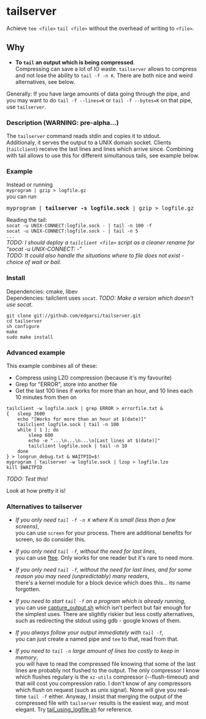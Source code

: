 tailserver
==========

Achieve `tee <file>` `tail <file>` without the overhead of writing to `<file>`.

## Why
* **To `tail` an output which is being compressed**.  
Compressing can save a lot of IO waste. `tailserver` allows to compress and not lose the ability to `tail -f -n K`.
There are both nice and weird alternatives, see below.

Generally: If you have large amounts of data going through the pipe, and you may want to do 
`tail -f --lines=K` or `tail -f --bytes=K` on that pipe, use `tailserver`.

### Description (WARNING: pre-alpha...)
The `tailserver` command reads stdin and copies it to stdout.  
Additionaly, it serves the output to a UNIX domain socket. Clients (`tailclient`) receive the last lines
and lines which arrive since. Combining with tail allows to use this for different simultanous tails, see example below.

### Example
Instead or running  
`myprogram | gzip > logfile.gz`  
you can run  
<pre style="display: inline">myprogram | <b>tailserver -s logfile.sock</b> | gzip > logfile.gz</pre>

Reading the tail:  
`socat -u UNIX-CONNECT:logfile.sock - | tail -n 100 -f`  
`socat -u UNIX-CONNECT:logfile.sock - | tail -n 5`  
`...`  
*TODO: I should deploy a `tailclient <file>` script as a cleaner rename for "socat -u UNIX-CONNECT:<file> -"*  
*TODO: It could also handle the situations where to file does not exist - choice of wait or bail.*  

### Install
Dependencies: cmake, libev  
Dependencies: tailclient uses `socat`. *TODO: Make a version which doesn't use socat.* 
```
git clone git://github.com/edgarsi/tailserver.git
cd tailserver
sh configure
make
sudo make install
```

### Advanced example 
This example combines all of these:
* Compress using LZO compression (because it's my favourite)
* Grep for "ERROR", store into another file
* Get the last 100 lines if works for more than an hour, and 10 lines each 10 minutes from then on 

```
tailclient -w logfile.sock | grep ERROR > errorfile.txt &
{	sleep 3600
	echo "[Works for more than an hour at $(date)]"
	tailclient logfile.sock | tail -n 100
	while [ 1 ]; do
		sleep 600
		echo -e "...\n...\n...\n[Last lines at $(date)]"
		tailclient logfile.sock | tail -n 10
	done
} > longrun_debug.txt & WAITPID=$!
myprogram | tailserver -w logfile.sock | lzop > logfile.lzo
kill $WAITPID
```
*TODO: Test this!*

Look at how pretty it is!

### Alternatives to tailserver
* *If you only need `tail -f -n K` where K is small (less than a few screens)*,  
	you can use `screen` for your process.
	There are additional benefits for screen, so do consider this.

* *If you only need `tail -f`, without the need for last lines*,  
	you can use [ftee](http://stackoverflow.com/questions/7360473/linux-non-blocking-fifo-on-demand-logging). 
	Only works for one reader but it's rare to need more.
* *If you only need `tail -f`, without the need for last lines, and for some reason you may need
	(unpredictably)  many readers*,  
	there's a kernel module for a block device which does this... its name forgotten.

* *If you need to start `tail -f` on a program which is already running*,  
	you can use [capture_output.sh](docs/capture_output.sh) which isn't perfect but fair enough for the simplest uses.
	There are slightly riskier but less costly alternatives, such as redirecting the stdout using gdb - google knows of them.

* *If you always follow your output _immediately_ with `tail -f`*,  
	you can just create a named pipe and `tee` to that, read from that.

* *If you need to `tail -n` large amount of lines too costly to keep in memory*,  
	you will have to read the compressed file knowing that some of the last lines are probably not flushed to the output. 
	The only compressor I know which flushes regulary is the `xz-utils` compressor (--flush-timeout) and that will cost you compression ratio. 
	I don't know of any compressors which flush on request (such as unix signal). None will give you real-time `tail -f` either. 
	Anyway, I insist that merging the output of the compressed file with `tailserver` results is the easiest way, and most elegant.
	Try [tail_using_logfile.sh](tail_using_logfile.sh) for reference.





